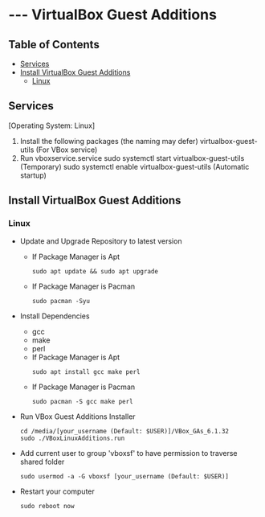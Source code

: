 # --- VirtualBox Guest Additions

## Table of Contents
- [Services](#services)
- [Install VirtualBox Guest Additions](#install-virtualbox-guest-additions)
    - [Linux](#linux)

## Services

[Operating System: Linux]
1. Install the following packages (the naming may defer)
	virtualbox-guest-utils (For VBox service)
2. Run vboxservice.service
	sudo systemctl start virtualbox-guest-utils (Temporary)
	sudo systemctl enable virtualbox-guest-utils (Automatic startup)


## Install VirtualBox Guest Additions

### Linux
- Update and Upgrade Repository to latest version
	- If Package Manager is Apt
		```console
		sudo apt update && sudo apt upgrade
		```
	- If Package Manager is Pacman
		```console
		sudo pacman -Syu
		```

- Install Dependencies
	+ gcc
	+ make
	+ perl
	- If Package Manager is Apt
		```console
		sudo apt install gcc make perl
		```
	- If Package Manager is Pacman
		```console
		sudo pacman -S gcc make perl
		```

- Run VBox Guest Additions Installer
	```console
	cd /media/[your_username (Default: $USER)]/VBox_GAs_6.1.32
	sudo ./VBoxLinuxAdditions.run
	```

- Add current user to group 'vboxsf' to have permission to traverse shared folder
	```console
	sudo usermod -a -G vboxsf [your_username (Default: $USER)]
	```

- Restart your computer
	```console
	sudo reboot now
	```

